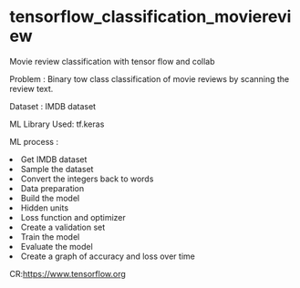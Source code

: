 # tensorflow_classification_moviereview
Movie review classification with tensor flow and collab


Problem : Binary tow class classification of movie reviews by scanning the review text. 

Dataset : IMDB dataset

ML Library Used: tf.keras


ML process : 
<li>Get IMDB dataset
<li>Sample the  dataset
<li>Convert the integers back to words
<li>Data preparation
<li>Build the model
<li>Hidden units
<li>Loss function and optimizer
<li>Create a validation set
<li>Train the model
<li>Evaluate the model
<li>Create a graph of accuracy and loss over time

CR:https://www.tensorflow.org 
